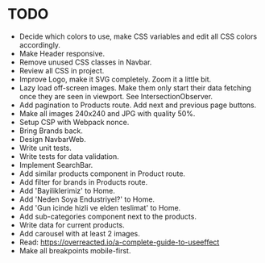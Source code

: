 # TODO

* Decide which colors to use, make CSS variables and edit all CSS colors accordingly.
* Make Header responsive.
* Remove unused CSS classes in Navbar.
* Review all CSS in project.
* Improve Logo, make it SVG completely. Zoom it a little bit.
* Lazy load off-screen images. Make them only start their data fetching once
  they are seen in viewport. See IntersectionObserver.
* Add pagination to Products route. Add next and previous page buttons.
* Make all images 240x240 and JPG with quality 50%.
* Setup CSP with Webpack nonce.
* Bring Brands back.
* Design NavbarWeb.
* Write unit tests.
* Write tests for data validation.
* Implement SearchBar.
* Add similar products component in Product route.
* Add filter for brands in Products route.
* Add 'Bayiliklerimiz' to Home.
* Add 'Neden Soya Endustriyel?' to Home.
* Add 'Gun icinde hizli ve elden teslimat' to Home.
* Add sub-categories component next to the products.
* Write data for current products.
* Add carousel with at least 2 images.
* Read: https://overreacted.io/a-complete-guide-to-useeffect
* Make all breakpoints mobile-first.
